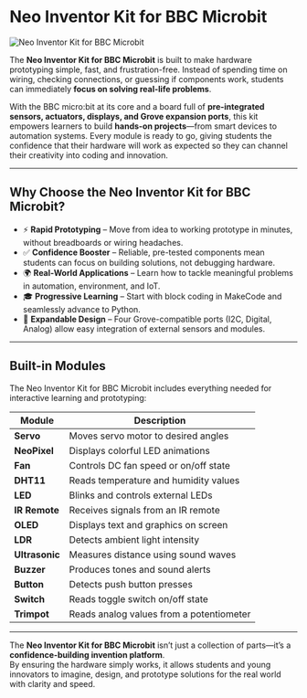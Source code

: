 # Neo Inventor Kit for BBC Microbit

![Neo Inventor Kit for BBC Microbit](https://shop.stemsmartlabs.com/wp-content/uploads/2025/08/Neo-Inventor-Kit-for-Microbit.png)

The **Neo Inventor Kit for BBC Microbit** is built to make hardware prototyping simple, fast, and frustration-free. Instead of spending time on wiring, checking connections, or guessing if components work, students can immediately **focus on solving real-life problems**.  

With the BBC micro:bit at its core and a board full of **pre-integrated sensors, actuators, displays, and Grove expansion ports**, this kit empowers learners to build **hands-on projects**—from smart devices to automation systems. Every module is ready to go, giving students the confidence that their hardware will work as expected so they can channel their creativity into coding and innovation.

---
## Why Choose the Neo Inventor Kit for BBC Microbit?
- ⚡ **Rapid Prototyping** – Move from idea to working prototype in minutes, without breadboards or wiring headaches.  
- ✅ **Confidence Booster** – Reliable, pre-tested components mean students can focus on building solutions, not debugging hardware.  
- 🌍 **Real-World Applications** – Learn how to tackle meaningful problems in automation, environment, and IoT.  
- 🎓 **Progressive Learning** – Start with block coding in MakeCode and seamlessly advance to Python.  
- 🔌 **Expandable Design** – Four Grove-compatible ports (I2C, Digital, Analog) allow easy integration of external sensors and modules.  
---

## Built-in Modules
The Neo Inventor Kit for BBC Microbit includes everything needed for interactive learning and prototyping:

| Module        | Description |
|---------------|-------------|
| **Servo**     | Moves servo motor to desired angles |
| **NeoPixel**  | Displays colorful LED animations |
| **Fan**       | Controls DC fan speed or on/off state |
| **DHT11**     | Reads temperature and humidity values |
| **LED**       | Blinks and controls external LEDs |
| **IR Remote** | Receives signals from an IR remote |
| **OLED**      | Displays text and graphics on screen |
| **LDR**       | Detects ambient light intensity |
| **Ultrasonic**| Measures distance using sound waves |
| **Buzzer**    | Produces tones and sound alerts |
| **Button**    | Detects push button presses |
| **Switch**    | Reads toggle switch on/off state |
| **Trimpot**   | Reads analog values from a potentiometer |

---

The **Neo Inventor Kit for BBC Microbit** isn’t just a collection of parts—it’s a **confidence-building invention platform**.  
By ensuring the hardware simply works, it allows students and young innovators to imagine, design, and prototype solutions for the real world with clarity and speed.  

